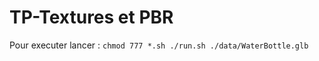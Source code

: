 # TP-Textures et PBR

Pour executer lancer :
`
  chmod 777 *.sh
  ./run.sh ./data/WaterBottle.glb
`
